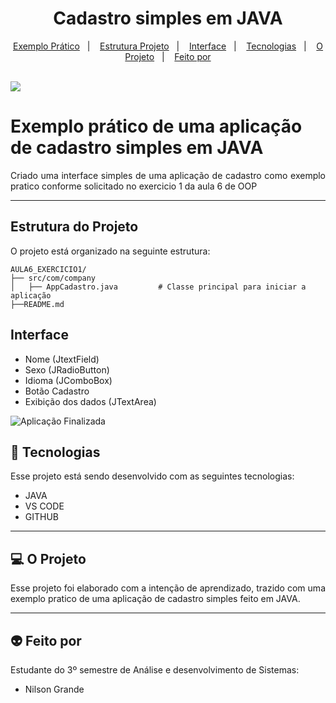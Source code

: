 <h1 align="center"> Cadastro simples em JAVA </h1>

<p align="center">
  <a href="#exemplo-prático-de-uma-aplicação-de-cadastro-simples-em-java">Exemplo Prático</a>&nbsp;&nbsp;&nbsp;|&nbsp;&nbsp;&nbsp;
  <a href="#estrutura-do-projeto">Estrutura Projeto</a>&nbsp;&nbsp;&nbsp;|&nbsp;&nbsp;&nbsp;
  <a href="#interface">Interface</a>&nbsp;&nbsp;&nbsp;|&nbsp;&nbsp;&nbsp;
  <a href="#-tecnologias">Tecnologias</a>&nbsp;&nbsp;&nbsp;|&nbsp;&nbsp;&nbsp;
  <a href="#-o-projeto">O Projeto</a>&nbsp;&nbsp;&nbsp;|&nbsp;&nbsp;&nbsp;
  <a href="#-feito-por">Feito por</a>
</p>
<br>

 <a href="https://github.com/Ncgrande">
  <img align="center" src="https://img.shields.io/static/v1?label=github&message=NilsonGrande&color=7159c1&style=for-the-badge&logo=ghost)](https://github.com/NilsonGrande"/>
</a>



#  Exemplo prático de uma aplicação de cadastro simples em JAVA

<p align="justify">Criado uma interface simples de uma aplicação de cadastro como exemplo pratico conforme solicitado no exercicio 1 da aula 6 de OOP </p>

---

## Estrutura do Projeto

O projeto está organizado na seguinte estrutura:

```
AULA6_EXERCICIO1/
├── src/com/company
│   ├── AppCadastro.java         # Classe principal para iniciar a aplicação
├──README.md

```

## Interface

- Nome (JtextField)
- Sexo (JRadioButton)
- Idioma (JComboBox)
- Botão Cadastro
- Exibição dos dados (JTextArea)

![Aplicação Finalizada](https://ibb.co/twxM8T5F)

##  🚀 Tecnologias  
Esse projeto está sendo desenvolvido com as seguintes tecnologias:

- JAVA
- VS CODE
- GITHUB

---

## 💻 O Projeto

<p align="justify">Esse projeto foi elaborado com a intenção de aprendizado, trazido com uma exemplo pratico de uma aplicação de cadastro simples feito em JAVA.</p>

---

## 👽 Feito por

Estudante do 3º semestre de Análise e desenvolvimento de Sistemas:

- Nilson Grande